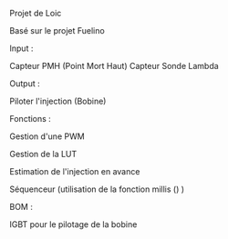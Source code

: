 Projet de Loic

Basé sur le projet Fuelino


Input :

Capteur PMH (Point Mort Haut)
Capteur Sonde Lambda


Output :

Piloter l'injection (Bobine)


Fonctions :

Gestion d'une PWM

Gestion de la LUT

Estimation de l'injection en avance

Séquenceur (utilisation de la fonction millis () )


BOM :

IGBT pour le pilotage de la bobine
